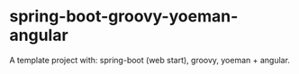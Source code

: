 spring-boot-groovy-yoeman-angular
=================================

A template project with: spring-boot (web start), groovy, yoeman + angular.
